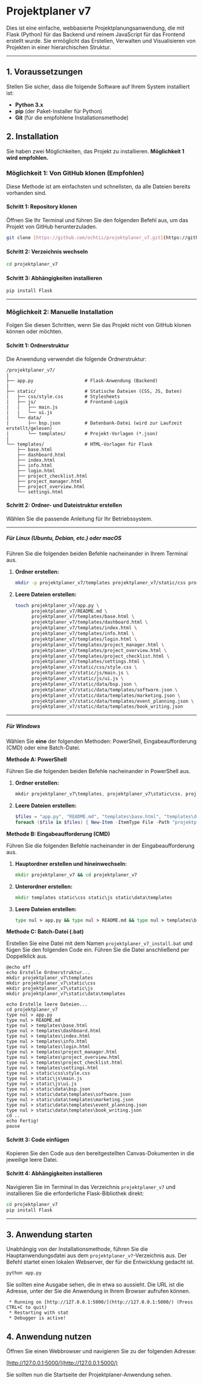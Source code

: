 # Projektplaner v7

Dies ist eine einfache, webbasierte Projektplanungsanwendung, die mit Flask (Python) für das Backend und reinem JavaScript für das Frontend erstellt wurde. Sie ermöglicht das Erstellen, Verwalten und Visualisieren von Projekten in einer hierarchischen Struktur.

---

## 1. Voraussetzungen

Stellen Sie sicher, dass die folgende Software auf Ihrem System installiert ist:

* **Python 3.x**
* **pip** (der Paket-Installer für Python)
* **Git** (für die empfohlene Installationsmethode)

## 2. Installation

Sie haben zwei Möglichkeiten, das Projekt zu installieren. **Möglichkeit 1 wird empfohlen.**

### Möglichkeit 1: Von GitHub klonen (Empfohlen)

Diese Methode ist am einfachsten und schnellsten, da alle Dateien bereits vorhanden sind.

#### Schritt 1: Repository klonen

Öffnen Sie Ihr Terminal und führen Sie den folgenden Befehl aus, um das Projekt von GitHub herunterzuladen.

```bash
git clone [https://github.com/ochtii/projektplaner_v7.git](https://github.com/ochtii/projektplaner_v7.git) projektplaner_v7
```

#### Schritt 2: Verzeichnis wechseln

```bash
cd projektplaner_v7
```

#### Schritt 3: Abhängigkeiten installieren

```bash
pip install Flask
```

---

### Möglichkeit 2: Manuelle Installation

Folgen Sie diesen Schritten, wenn Sie das Projekt nicht von GitHub klonen können oder möchten.

#### Schritt 1: Ordnerstruktur

Die Anwendung verwendet die folgende Ordnerstruktur:

```
/projektplaner_v7/
|
├── app.py                   # Flask-Anwendung (Backend)
|
├── static/                  # Statische Dateien (CSS, JS, Daten)
|   ├── css/style.css        # Stylesheets
|   ├── js/                  # Frontend-Logik
|   |   ├── main.js
|   |   └── ui.js
|   └── data/
|       ├── bsp.json         # Datenbank-Datei (wird zur Laufzeit erstellt/gelesen)
|       └── templates/       # Projekt-Vorlagen (*.json)
|
└── templates/               # HTML-Vorlagen für Flask
    ├── base.html
    ├── dashboard.html
    ├── index.html
    ├── info.html
    ├── login.html
    ├── project_checklist.html
    ├── project_manager.html
    ├── project_overview.html
    └── settings.html
```

#### Schritt 2: Ordner- und Dateistruktur erstellen

Wählen Sie die passende Anleitung für Ihr Betriebssystem.

---

##### **Für Linux (Ubuntu, Debian, etc.) oder macOS**

Führen Sie die folgenden beiden Befehle nacheinander in Ihrem Terminal aus.

1.  **Ordner erstellen:**
    ```bash
    mkdir -p projektplaner_v7/templates projektplaner_v7/static/css projektplaner_v7/static/js projektplaner_v7/static/data/templates
    ```

2.  **Leere Dateien erstellen:**
    ```bash
    touch projektplaner_v7/app.py \
          projektplaner_v7/README.md \
          projektplaner_v7/templates/base.html \
          projektplaner_v7/templates/dashboard.html \
          projektplaner_v7/templates/index.html \
          projektplaner_v7/templates/info.html \
          projektplaner_v7/templates/login.html \
          projektplaner_v7/templates/project_manager.html \
          projektplaner_v7/templates/project_overview.html \
          projektplaner_v7/templates/project_checklist.html \
          projektplaner_v7/templates/settings.html \
          projektplaner_v7/static/css/style.css \
          projektplaner_v7/static/js/main.js \
          projektplaner_v7/static/js/ui.js \
          projektplaner_v7/static/data/bsp.json \
          projektplaner_v7/static/data/templates/software.json \
          projektplaner_v7/static/data/templates/marketing.json \
          projektplaner_v7/static/data/templates/event_planning.json \
          projektplaner_v7/static/data/templates/book_writing.json
    ```

---

##### **Für Windows**

Wählen Sie **eine** der folgenden Methoden: PowerShell, Eingabeaufforderung (CMD) oder eine Batch-Datei.

**Methode A: PowerShell**

Führen Sie die folgenden beiden Befehle nacheinander in PowerShell aus.

1.  **Ordner erstellen:**
    ```powershell
    mkdir projektplaner_v7\templates, projektplaner_v7\static\css, projektplaner_v7\static\js, projektplaner_v7\static\data\templates
    ```

2.  **Leere Dateien erstellen:**
    ```powershell
    $files = "app.py", "README.md", "templates\base.html", "templates\dashboard.html", "templates\index.html", "templates\info.html", "templates\login.html", "templates\project_manager.html", "templates\project_overview.html", "templates\project_checklist.html", "templates\settings.html", "static\css\style.css", "static\js\main.js", "static\js\ui.js", "static\data\bsp.json", "static\data\templates\software.json", "static\data\templates\marketing.json", "static\data\templates\event_planning.json", "static\data\templates\book_writing.json"
    foreach ($file in $files) { New-Item -ItemType File -Path "projektplaner_v7\$file" }
    ```

**Methode B: Eingabeaufforderung (CMD)**

Führen Sie die folgenden Befehle nacheinander in der Eingabeaufforderung aus.

1.  **Hauptordner erstellen und hineinwechseln:**
    ```cmd
    mkdir projektplaner_v7 && cd projektplaner_v7
    ```

2.  **Unterordner erstellen:**
    ```cmd
    mkdir templates static\css static\js static\data\templates
    ```

3.  **Leere Dateien erstellen:**
    ```cmd
    type nul > app.py && type nul > README.md && type nul > templates\base.html && type nul > templates\dashboard.html && type nul > templates\index.html && type nul > templates\info.html && type nul > templates\login.html && type nul > templates\project_manager.html && type nul > templates\project_overview.html && type nul > templates\project_checklist.html && type nul > templates\settings.html && type nul > static\css\style.css && type nul > static\js\main.js && type nul > static\js\ui.js && type nul > static\data\bsp.json && type nul > static\data\templates\software.json && type nul > static\data\templates\marketing.json && type nul > static\data\templates\event_planning.json && type nul > static\data\templates\book_writing.json
    ```

**Methode C: Batch-Datei (.bat)**

Erstellen Sie eine Datei mit dem Namen `projektplaner_v7_install.bat` und fügen Sie den folgenden Code ein. Führen Sie die Datei anschließend per Doppelklick aus.

```batch
@echo off
echo Erstelle Ordnerstruktur...
mkdir projektplaner_v7\templates
mkdir projektplaner_v7\static\css
mkdir projektplaner_v7\static\js
mkdir projektplaner_v7\static\data\templates

echo Erstelle leere Dateien...
cd projektplaner_v7
type nul > app.py
type nul > README.md
type nul > templates\base.html
type nul > templates\dashboard.html
type nul > templates\index.html
type nul > templates\info.html
type nul > templates\login.html
type nul > templates\project_manager.html
type nul > templates\project_overview.html
type nul > templates\project_checklist.html
type nul > templates\settings.html
type nul > static\css\style.css
type nul > static\js\main.js
type nul > static\js\ui.js
type nul > static\data\bsp.json
type nul > static\data\templates\software.json
type nul > static\data\templates\marketing.json
type nul > static\data\templates\event_planning.json
type nul > static\data\templates\book_writing.json
cd ..
echo Fertig!
pause
```

#### Schritt 3: Code einfügen

Kopieren Sie den Code aus den bereitgestellten Canvas-Dokumenten in die jeweilige leere Datei.

#### Schritt 4: Abhängigkeiten installieren

Navigieren Sie im Terminal in das Verzeichnis `projektplaner_v7` und installieren Sie die erforderliche Flask-Bibliothek direkt:

```bash
cd projektplaner_v7
pip install Flask
```

---

## 3. Anwendung starten

Unabhängig von der Installationsmethode, führen Sie die Hauptanwendungsdatei aus dem `projektplaner_v7`-Verzeichnis aus. Der Befehl startet einen lokalen Webserver, der für die Entwicklung gedacht ist.

```bash
python app.py
```

Sie sollten eine Ausgabe sehen, die in etwa so aussieht. Die URL ist die Adresse, unter der Sie die Anwendung in Ihrem Browser aufrufen können.

```
 * Running on [http://127.0.0.1:5000/](http://127.0.0.1:5000/) (Press CTRL+C to quit)
 * Restarting with stat
 * Debugger is active!
```

## 4. Anwendung nutzen

Öffnen Sie einen Webbrowser und navigieren Sie zu der folgenden Adresse:

[http://127.0.0.1:5000/](http://127.0.0.1:5000/)

Sie sollten nun die Startseite der Projektplaner-Anwendung sehen.
